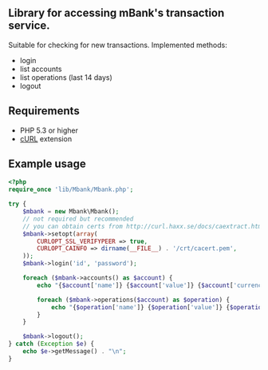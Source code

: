 Library for accessing mBank's transaction service.
--------------------------------------------------

Suitable for checking for new transactions. Implemented methods:

* login
* list accounts
* list operations (last 14 days)
* logout

Requirements
------------

* PHP 5.3 or higher
* [cURL](http://www.php.net/manual/book.curl.php) extension

Example usage
-------------

```php
<?php
require_once 'lib/Mbank/Mbank.php';

try {
    $mbank = new Mbank\Mbank();
    // not required but recommended
    // you can obtain certs from http://curl.haxx.se/docs/caextract.html
    $mbank->setopt(array(
        CURLOPT_SSL_VERIFYPEER => true,
        CURLOPT_CAINFO => dirname(__FILE__) . '/crt/cacert.pem',
    ));
    $mbank->login('id', 'password');

    foreach ($mbank->accounts() as $account) {
        echo "{$account['name']} {$account['value']} {$account['currency']}\n";

        foreach ($mbank->operations($account) as $operation) {
            echo "{$operation['name']} {$operation['value']} {$operation['currency']}\n";
        }
    }

    $mbank->logout();
} catch (Exception $e) {
    echo $e->getMessage() . "\n";
}
```
